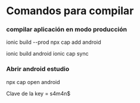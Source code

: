 # Comandos para compilar

### compilar aplicación en modo producción
ionic build --prod
npx cap add android

ionic build android
ionic cap sync

### Abrir android estudio
npx cap open android

Clave de la key = s4m4n$